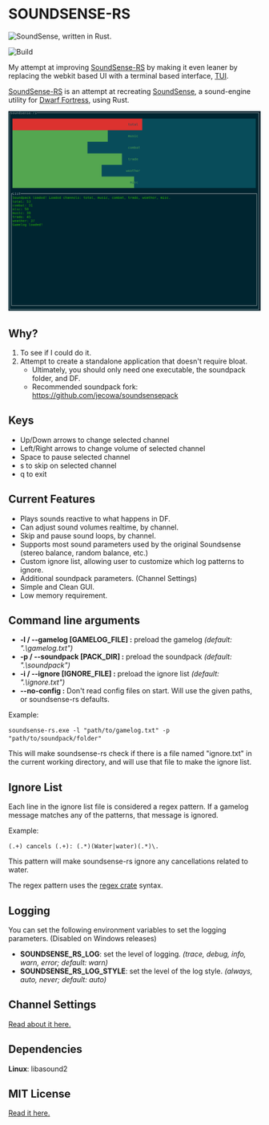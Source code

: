 # SOUNDSENSE-RS

![SoundSense, written in Rust.](/icons/icon.png?raw=true)

![Build](https://github.com/prixt/soundsense-rs/workflows/Build/badge.svg)

My attempt at improving [SoundSense-RS] by making it even leaner by replacing
the webkit based UI with a terminal based interface, [TUI].

[SoundSense-RS] is an attempt at recreating [SoundSense],
a sound-engine utility for [Dwarf Fortress], using Rust.

[TUI]: https://github.com/fdehau/tui-rs
[SoundSense-RS]: https://github.com/prixt/soundsense-rs
[SoundSense]: http://df.zweistein.cz/soundsense/
[Dwarf Fortress]: http://www.bay12games.com/dwarves/

![Linux TUI screenshot](/screenshots/linux-tui-screenshot.png?raw=true "Linux TUI screenshot")

## Why?

1. To see if I could do it.
2. Attempt to create a standalone application that doesn't require bloat.
   * Ultimately, you should only need one executable, the soundpack folder, and DF.
   * Recommended soundpack fork: https://github.com/jecowa/soundsensepack

## Keys

* Up/Down arrows to change selected channel
* Left/Right arrows to change volume of selected channel
* Space to pause selected channel
* s to skip on selected channel
* q to exit

## Current Features

* Plays sounds reactive to what happens in DF.
* Can adjust sound volumes realtime, by channel.
* Skip and pause sound loops, by channel.
* Supports most sound parameters used by the original Soundsense (stereo balance, random balance, etc.)
* Custom ignore list, allowing user to customize which log patterns to ignore.
* Additional soundpack parameters. (Channel Settings)
* Simple and Clean GUI.
* Low memory requirement.

## Command line arguments

* __-l / --gamelog [GAMELOG_FILE] :__ preload the gamelog _(default: ".\gamelog.txt")_
* __-p / --soundpack [PACK_DIR] :__ preload the soundpack _(default: ".\soundpack")_
* __-i / --ignore [IGNORE_FILE] :__ preload the ignore list _(default: ".\ignore.txt")_
* __--no-config :__ Don't read config files on start. Will use the given paths, or soundsense-rs defaults.

Example:

```
soundsense-rs.exe -l "path/to/gamelog.txt" -p "path/to/soundpack/folder"
```

This will make soundsense-rs check if there is a file named "ignore.txt" in the
current working directory, and will use that file to make the ignore list.

## Ignore List

Each line in the ignore list file is considered a regex pattern.
If a gamelog message matches any of the patterns, that message is ignored.

Example:

```
(.+) cancels (.+): (.*)(Water|water)(.*)\.
```

This pattern will make soundsense-rs ignore any cancellations related to water.

The regex pattern uses the [regex crate](https://docs.rs/regex/) syntax.

## Logging

You can set the following environment variables to set the logging parameters. (Disabled on Windows releases)

* __SOUNDSENSE_RS_LOG__: set the level of logging. _(trace, debug, info, warn, error; default: warn)_
* __SOUNDSENSE_RS_LOG_STYLE__: set the level of the log style. _(always, auto, never; default: auto)_

## Channel Settings

[Read about it here.](./about_channel_setting.md)

## Dependencies

__Linux__: libasound2

## MIT License

[Read it here.](./LICENSE)
